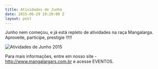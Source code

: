 ```yaml
---
title: Atividades de Junho
date: 2015-06-29 19:20:00 Z
layout: post
---
```


Junho nem começou, e já está repleto de atividades na raça Mangalarga. Aproveite, participe, prestigie !!!!!  

<!-- more -->

<img class="photos-thumb" src="{{site.baseurl}}/img/2015-24-06-atividades-de-junho.jpg" alt="Atividades de Junho 2015">

Para mais informações, entre em nosso site - <a href="http://www.mangalargars.com.br" target="_blank">http://www.mangalargars.com.br</a> e acesse EVENTOS.
